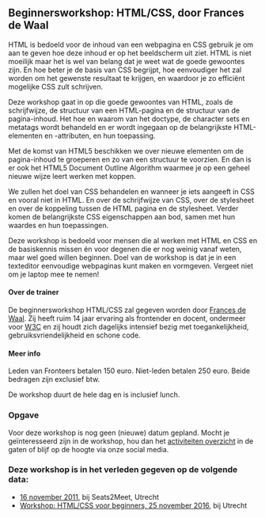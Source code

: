 <h2>Beginnersworkshop: HTML/CSS, door Frances de Waal</h2>
<p>HTML is bedoeld voor de inhoud van een webpagina en CSS gebruik je om aan te geven hoe deze inhoud er op het beeldscherm uit ziet. HTML is niet moeilijk maar het is wel van belang dat je weet wat de goede gewoontes zijn. En hoe beter je de basis van CSS begrijpt, hoe eenvoudiger het zal worden om het gewenste resultaat te krijgen, en waardoor je zo efficiënt mogelijke CSS zult schrijven.</p>
<p>Deze workshop gaat in op die goede gewoontes van HTML, zoals de schrijfwijze, de structuur van een HTML-pagina en de structuur van de pagina-inhoud. Het hoe en waarom van het doctype, de character sets en metatags wordt behandeld en er wordt ingegaan op de belangrijkste HTML-elementen en -attributen, en hun toepassing.</p>
<p>Met de komst van HTML5 beschikken we over nieuwe elementen om de pagina-inhoud te groeperen en zo van een structuur te voorzien. En dan is er ook het HTML5 Document Outline Algorithm waarmee je op een geheel nieuwe wijze leert werken met koppen.</p>
<p>We zullen het doel van CSS behandelen en wanneer je iets aangeeft in CSS en vooral niet in HTML. En over de schrijfwijze van CSS, over de stylesheet en over de koppeling tussen de HTML pagina en de stylesheet. Verder komen de belangrijkste CSS eigenschappen aan bod, samen met hun waardes en hun toepassingen.</p>
<p>Deze workshop is bedoeld voor mensen die al werken met HTML en CSS en de basiskennis missen én voor degenen die er nog weinig vanaf weten, maar wel goed willen beginnen. Doel van de workshop is dat je in een texteditor eenvoudige webpaginas kunt maken en vormgeven. Vergeet niet om je laptop mee te nemen!</p>
<h4>Over de trainer</h4>
<p>De beginnersworkshop HTML/CSS zal gegeven worden door <a href="http://www.waalweb.nl/">Frances de Waal</a>. Zij heeft ruim 14 jaar ervaring als frontender en docent, ondermeer voor <a href="http://www.w3devcampus.com/">W3C</a> en zij houdt zich dagelijks intensief bezig met toegankelijkheid, gebruiksvriendelijkheid en schone code.</p>
<h4>Meer info</h4>
<p>Leden van Fronteers betalen 150 euro. Niet-leden betalen 250 euro. Beide bedragen zijn exclusief btw.</p>
<p>De workshop duurt de hele dag en is inclusief lunch.</p>
<h3>Opgave</h3>
<p>Voor deze workshop is nog geen (nieuwe) datum gepland. Mocht je geïnteresseerd zijn in de workshop, hou dan het <a href="/nl/activiteiten/">activiteiten overzicht</a> in de gaten of blijf op de hoogte via onze social media.</p>
<h3>Deze workshop is in het verleden gegeven op de volgende data: </h3>
<ul>
<li><a href="/nl/workshops-archief/html-css-frances-de-waal/16-november-2011">16 november 2011</a>, bij Seats2Meet, Utrecht</li>
<li><a href="/nl/workshops-archief/html-css-frances-de-waal/25-november-2016">Workshop: HTML/CSS voor beginners, 25 november 2016</a>, bij Utrecht</li>
</ul>

